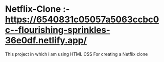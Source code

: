 # Netflix-Clone :- <a href="https://6540831c05057a5063ccbc0c--flourishing-sprinkles-36e0df.netlify.app/">https://6540831c05057a5063ccbc0c--flourishing-sprinkles-36e0df.netlify.app/</a>
 This project in which i am using HTML CSS For creating a Netflix clone
